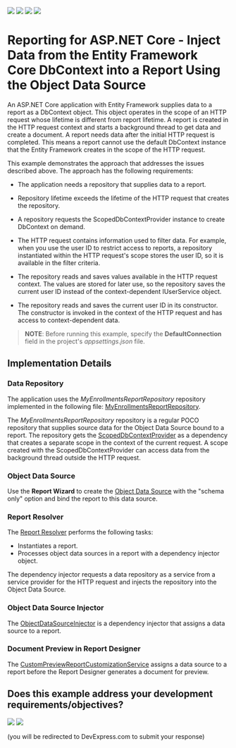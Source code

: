 <!-- default badges list -->
![](https://img.shields.io/endpoint?url=https://codecentral.devexpress.com/api/v1/VersionRange/258774657/23.1.3%2B)
[![](https://img.shields.io/badge/Open_in_DevExpress_Support_Center-FF7200?style=flat-square&logo=DevExpress&logoColor=white)](https://supportcenter.devexpress.com/ticket/details/T883610)
[![](https://img.shields.io/badge/📖_How_to_use_DevExpress_Examples-e9f6fc?style=flat-square)](https://docs.devexpress.com/GeneralInformation/403183)
[![](https://img.shields.io/badge/💬_Leave_Feedback-feecdd?style=flat-square)](#does-this-example-address-your-development-requirementsobjectives)
<!-- default badges end -->
# Reporting for ASP.NET Core - Inject Data from the Entity Framework Core DbContext into a Report Using the Object Data Source

An ASP.NET Core application with Entity Framework supplies data to a report as a DbContext object. This object operates in the scope of an HTTP request whose lifetime is different from report lifetime. A report is created in the HTTP request context and starts a background thread to get data and create a document. A report needs data after the initial HTTP request is completed. This means a report cannot use the default DbContext instance that the Entity Framework creates in the scope of the HTTP request.

This example demonstrates the approach that addresses the issues described above. The approach has the following requirements:

- The application needs a repository that supplies data to a report.

- Repository lifetime exceeds the lifetime of the HTTP request that creates the repository.

- A repository requests the ScopedDbContextProvider instance to create DbContext on demand.

- The HTTP request contains information used to filter data. For example, when you use the user ID to restrict access to reports, a repository instantiated within the HTTP request's scope stores the user ID, so it is available in the filter criteria. 

- The repository reads and saves values available in the HTTP request context. The values are stored for later use, so the repository saves the current user ID instead of the context-dependent IUserService object.

- The repository reads and saves the current user ID in its constructor. The constructor is invoked in the context of the HTTP request and has access to context-dependent data.

> **NOTE**: Before running this example, specify the **DefaultConnection** field in the project's _appsettings.json_ file.

## Implementation Details

### Data Repository

The application uses the *MyEnrollmentsReportRepository* repository implemented in the following file: [MyEnrollmentsReportRepository](CS/xrefcoredemo/Services/MyEnrollmentsReportRepository.cs).

The *MyEnrollmentsReportRepository* repository is a regular POCO repository that supplies source data for the Object Data Source bound to a report. The repository gets the [ScopedDbContextProvider](CS/xrefcoredemo/Services/ScopedDbContextProvider.cs) as a dependency that creates a separate scope in the context of the current request. A scope created with the ScopedDbContextProvider can access data from the background thread outside the HTTP request.

### Object Data Source

Use the **Report Wizard** to create the [Object Data Source](https://docs.devexpress.com/CoreLibraries/DevExpress.DataAccess.ObjectBinding.ObjectDataSource) with the "schema only" option and bind the report to this data source.

### Report Resolver

The [Report Resolver](CS/xrefcoredemo/Services/WebDocumentViewerReportResolver.cs) performs the following tasks:

- Instantiates a report.
- Processes object data sources in a report with a dependency injector object.

The dependency injector requests a data repository as a service from a service provider for the HTTP request and injects the repository into the Object Data Source.

### Object Data Source Injector

The [ObjectDataSourceInjector](CS/xrefcoredemo/Services/ObjectDataSourceInjector.cs) is a dependency injector that assigns a data source to a report.

### Document Preview in Report Designer

The [CustomPreviewReportCustomizationService](CS/xrefcoredemo/Services/CustomPreviewReportCustomizationService.cs) assigns a data source to a report before the Report Designer generates a document for preview.
<!-- feedback -->
## Does this example address your development requirements/objectives?

[<img src="https://www.devexpress.com/support/examples/i/yes-button.svg"/>](https://www.devexpress.com/support/examples/survey.xml?utm_source=github&utm_campaign=reporting-asp-net-core-inject-data-from-efcore-dbcontext-into-report-using-object-data-source&~~~was_helpful=yes) [<img src="https://www.devexpress.com/support/examples/i/no-button.svg"/>](https://www.devexpress.com/support/examples/survey.xml?utm_source=github&utm_campaign=reporting-asp-net-core-inject-data-from-efcore-dbcontext-into-report-using-object-data-source&~~~was_helpful=no)

(you will be redirected to DevExpress.com to submit your response)
<!-- feedback end -->
